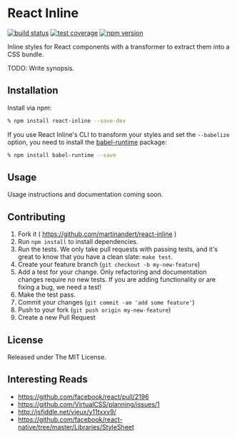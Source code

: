 # React Inline

[![build status](https://img.shields.io/travis/martinandert/react-inline.svg?style=flat-square)](https://travis-ci.org/martinandert/react-inline)
[![test coverage](https://img.shields.io/codeclimate/coverage/github/martinandert/react-inline.svg?style=flat-square)](https://codeclimate.com/github/martinandert/react-inline)
[![npm version](https://img.shields.io/npm/v/react-inline.svg?style=flat-square)](https://www.npmjs.com/package/react-inline)

Inline styles for React components with a transformer to extract them into a CSS bundle.

TODO: Write synopsis.


## Installation

Install via npm:

```bash
% npm install react-inline --save-dev
```

If you use React Inline's CLI to transform your styles and set the `--babelize` option, you need to install the [babel-runtime](https://www.npmjs.com/package/babel-runtime) package:

```bash
% npm install babel-runtime --save
```


## Usage

Usage instructions and documentation coming soon.


## Contributing

1. Fork it ( https://github.com/martinandert/react-inline )
2. Run `npm install` to install dependencies.
3. Run the tests. We only take pull requests with passing tests, and it's great to know that you have a clean slate: `make test`.
4. Create your feature branch (`git checkout -b my-new-feature`)
5. Add a test for your change. Only refactoring and documentation changes require no new tests. If you are adding functionality or are fixing a bug, we need a test!
6. Make the test pass.
7. Commit your changes (`git commit -am 'add some feature'`)
8. Push to your fork (`git push origin my-new-feature`)
9. Create a new Pull Request


## License

Released under The MIT License.


## Interesting Reads

* https://github.com/facebook/react/pull/2196
* https://github.com/VirtualCSS/planning/issues/1
* http://jsfiddle.net/vjeux/y11txxv9/
* https://github.com/facebook/react-native/tree/master/Libraries/StyleSheet
